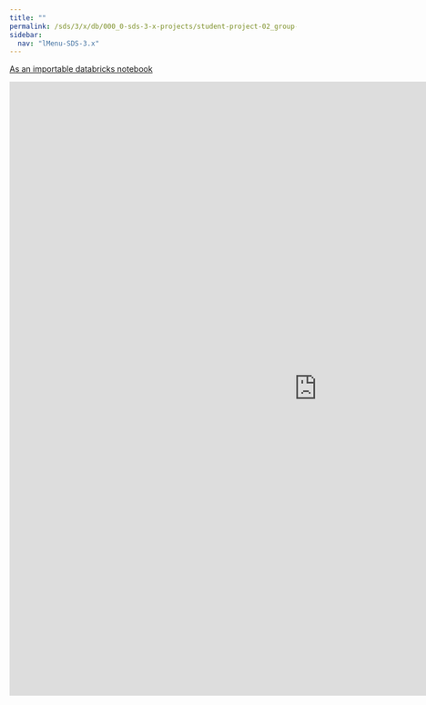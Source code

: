 ```yaml
---
title: ""
permalink: /sds/3/x/db/000_0-sds-3-x-projects/student-project-02_group-LiUUmeaSceneGraphMotifs/01_SceneGraphMotifs/
sidebar:
  nav: "lMenu-SDS-3.x"
---
```


[As an importable databricks notebook](https://lamastex.github.io/scalable-data-science/sds/3/x/db/000_0-sds-3-x-projects/student-project-02_group-LiUUmeaSceneGraphMotifs/01_SceneGraphMotifs.html)

<iframe src="https://lamastex.github.io/scalable-data-science/sds/3/x/db/000_0-sds-3-x-projects/student-project-02_group-LiUUmeaSceneGraphMotifs/01_SceneGraphMotifs.html" width="1080" height="1080" frameborder="0"></iframe>
